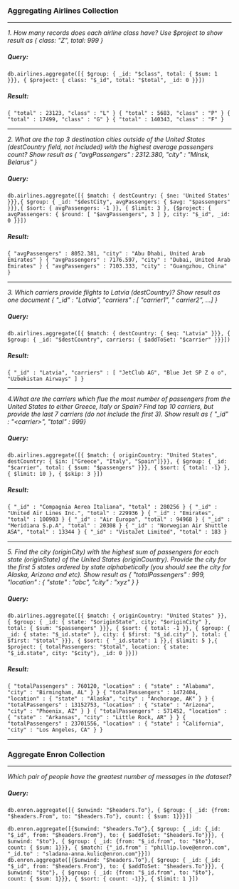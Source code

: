 ### Aggregating Airlines Collection 
---
*1.  How many records does each airline class have? Use $project to show result as { class: "Z", total: 999 }*
##### Query:
`
db.airlines.aggregate([{ $group: { _id: "$class", total: { $sum: 1 }}}, { $project: { class: "$_id", total: "$total", _id: 0 }}])
`
##### Result:
`
{ "total" : 23123, "class" : "L" }
{ "total" : 5683, "class" : "P" }
{ "total" : 17499, "class" : "G" }
{ "total" : 140343, "class" : "F" }
`

---
*2. What are the top 3 destination cities outside of the United States (destCountry field, not included) with the highest average passengers count? Show result as { "avgPassengers" : 2312.380, "city" : "Minsk, Belarus" }*
##### Query:
`
db.airlines.aggregate([{ $match: { destCountry: { $ne: 'United States' }}},{ $group: { _id: "$destCity", avgPassengers: { $avg: "$passengers" }}},{ $sort: { avgPassengers: -1 }}, { $limit: 3 }, {$project: { avgPassengers: { $round: [ "$avgPassengers", 3 ] }, city: "$_id", _id: 0 }}])
`
##### Result:
`
{ "avgPassengers" : 8052.381, "city" : "Abu Dhabi, United Arab Emirates" }
{ "avgPassengers" : 7176.597, "city" : "Dubai, United Arab Emirates" }
{ "avgPassengers" : 7103.333, "city" : "Guangzhou, China" }
`

---
*3. Which carriers provide flights to Latvia (destCountry)? Show result as one document { "_id" : "Latvia", "carriers" : [ "carrier1", " carrier2", …] }*
##### Query:
`
 db.airlines.aggregate([{ $match: { destCountry: { $eq: "Latvia" }}}, { $group: { _id: "$destCountry", carriers: { $addToSet: "$carrier" }}}])
`
##### Result:
`
{ "_id" : "Latvia", "carriers" : [ "JetClub AG", "Blue Jet SP Z o o", "Uzbekistan Airways" ] }
`

---
*4.What are the carriers which flue the most number of passengers from the United States to either Greece, Italy or Spain? Find top 10 carriers, but provide the last 7 carriers (do not include the first 3). Show result as { "_id" : "\<carrier>", "total" : 999}*
##### Query:
`
db.airlines.aggregate([{ $match: { originCountry: "United States", destCountry: { $in: ["Greece", "Italy", "Spain"]}}}, { $group: { _id: "$carrier", total: { $sum: "$passengers" }}}, { $sort: { total: -1} }, { $limit: 10 }, { $skip: 3 }])
`
##### Result:
`
{ "_id" : "Compagnia Aerea Italiana", "total" : 280256 }
{ "_id" : "United Air Lines Inc.", "total" : 229936 }
{ "_id" : "Emirates", "total" : 100903 }
{ "_id" : "Air Europa", "total" : 94968 }
{ "_id" : "Meridiana S.p.A", "total" : 20308 }
{ "_id" : "Norwegian Air Shuttle ASA", "total" : 13344 }
{ "_id" : "VistaJet Limited", "total" : 183 }
`

---
*5. Find the city (originCity) with the highest sum of passengers for each state (originState) of the United States (originCountry). Provide the city for the first 5 states ordered by state alphabetically (you should see the city for Alaska, Arizona and etc). Show result as { "totalPassengers" : 999, "location" : { "state" : "abc", "city" : "xyz" } }*
##### Query:
`
db.airlines.aggregate([{ $match: { originCountry: "United States" }}, { $group: { _id: { state: "$originState", city: "$originCity" }, total: { $sum: "$passengers" }}}, { $sort: { total: -1 }}, { $group: { _id: { state: "$_id.state" }, city: { $first: "$_id.city" }, total: { $first: "$total" }}}, { $sort: { "_id.state": 1 }},{ $limit: 5 },{ $project: { totalPassengers: "$total", location: { state: "$_id.state", city: "$city"}, _id: 0 }}])
`
##### Result:
`
{ "totalPassengers" : 760120, "location" : { "state" : "Alabama", "city" : "Birmingham, AL" } }
{ "totalPassengers" : 1472404, "location" : { "state" : "Alaska", "city" : "Anchorage, AK" } }
{ "totalPassengers" : 13152753, "location" : { "state" : "Arizona", "city" : "Phoenix, AZ" } }
{ "totalPassengers" : 571452, "location" : { "state" : "Arkansas", "city" : "Little Rock, AR" } }
{ "totalPassengers" : 23701556, "location" : { "state" : "California", "city" : "Los Angeles, CA" } }
`

---
### Aggregate Enron Collection
---
*Which pair of people have the greatest number of messages in the dataset?*
##### Query:
`
db.enron.aggregate([{ $unwind: "$headers.To"}, { $group: { _id: {from: "$headers.From", to: "$headers.To"}, count: { $sum: 1}}}])
`

`
db.enron.aggregate([{$unwind: "$headers.To"},{ $group: { _id: {_id:  "$_id", from: "$headers.From"}, to: { $addToSet: "$headers.To"}}}, { $unwind: "$to"}, { $group: { _id: {from: "$_id.from", to: "$to"}, count: { $sum: 1}}}, { $match: {"_id.from" : "phillip.love@enron.com", "_id.to" : "sladana-anna.kulic@enron.com"}}])
`
`
 db.enron.aggregate([{$unwind: "$headers.To"},{ $group: { _id: {_id:  "$_id", from: "$headers.From"}, to: { $addToSet: "$headers.To"}}}, { $unwind: "$to"}, { $group: { _id: {from: "$_id.from", to: "$to"}, count: { $sum: 1}}}, { $sort: { count: -1}}, { $limit: 1 }])
 `